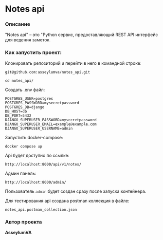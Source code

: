 # Notes api


### Описание
"Notes api" – это "Python сервис,
предоставляющий REST API интерфейс для ведения заметок.

### Как запустить проект:

Клонировать репозиторий и перейти в него в командной строке:

``` git@github.com:asseylumva/notes_api.git ``` 

``` cd notes_api/ ``` 

Создать .env файл:
```
POSTGRES_USER=postgres
POSTGRES_PASSWORD=mysecretpassword
POSTGRES_DB=django
DB_HOST=db
DB_PORT=5432
DJANGO_SUPERUSER_PASSWORD=mysecretpassword
DJANGO_SUPERUSER_EMAIL=example@example.com
DJANGO_SUPERUSER_USERNAME=admin
```

Запустить docker-compose:

```
docker compose up
```

Api будет доступно по ссылке:

```
http://localhost:8000/api/v1/notes/
```
Админ панель:
```
http://localhost:8000/admin/
```
Пользователь  `admin` будет создан сразу после запуска контейнера.

Для тестирования api создана postman коллекция в файле:
```
notes_api.postman_collection.json
```

### Автор проекта

**AsseylumVA**